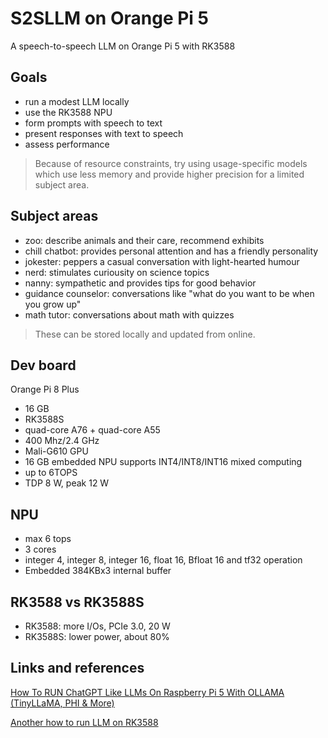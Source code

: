 # S2SLLM on Orange Pi 5
A speech-to-speech LLM on Orange Pi 5 with RK3588

## Goals
- run a modest LLM locally
- use the RK3588 NPU
- form prompts with speech to text
- present responses with text to speech
- assess performance

> Because of resource constraints, try using usage-specific models which use less
> memory and provide higher precision for a limited subject area.

## Subject areas
- zoo: describe animals and their care, recommend exhibits
- chill chatbot: provides personal attention and has a friendly personality
- jokester: peppers a casual conversation with light-hearted humour
- nerd: stimulates curiousity on science topics
- nanny: sympathetic and provides tips for good behavior
- guidance counselor: conversations like "what do you want to be when you grow up"
- math tutor: conversations about math with quizzes

> These can be stored locally and updated from online.

## Dev board
Orange Pi 8 Plus
- 16 GB
- RK3588S
- quad-core A76 + quad-core A55
- 400 Mhz/2.4 GHz
- Mali-G610 GPU
- 16 GB embedded NPU supports INT4/INT8/INT16 mixed computing
- up to 6TOPS
- TDP 8 W, peak 12 W

## NPU
- max 6 tops
- 3 cores
- integer 4, integer 8, integer 16, float 16, Bfloat 16 and tf32 operation
- Embedded 384KBx3 internal buffer

## RK3588 vs RK3588S
- RK3588: more I/Os, PCIe 3.0, 20 W
- RK3588S: lower power, about 80%

## Links and references
[How To RUN ChatGPT Like LLMs On Raspberry Pi 5 With OLLAMA (TinyLLaMA, PHI & More)](https://www.youtube.com/watch?v=P7BcpLU-PC4)

[Another how to run LLM on RK3588](https://www.youtube.com/watch?v=sTHNZZP0S3E)
